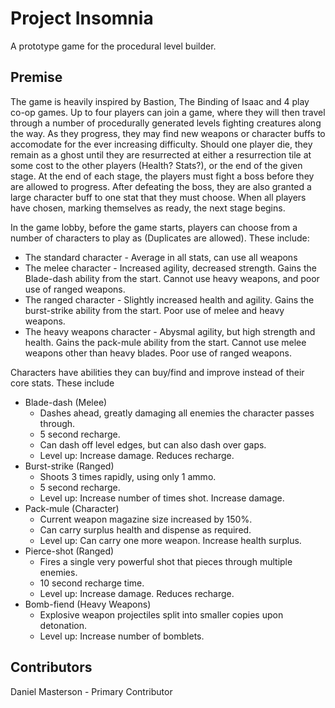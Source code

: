 # Project Insomnia

A prototype game for the procedural level builder.

## Premise

The game is heavily inspired by Bastion, The Binding of Isaac and 4 play co-op games. Up to four players can join a game, where they will then travel through a number of procedurally generated levels fighting creatures along the way. As they progress, they may find new weapons or character buffs to accomodate for the ever increasing difficulty. Should one player die, they remain as a ghost until they are resurrected at either a resurrection tile at some cost to the other players (Health? Stats?), or the end of the given stage. At the end of each stage, the players must fight a boss before they are allowed to progress. After defeating the boss, they are also granted a large character buff to one stat that they must choose. When all players have chosen, marking themselves as ready, the next stage begins.

In the game lobby, before the game starts, players can choose from a number of characters to play as (Duplicates are allowed). These include:

* The standard character - Average in all stats, can use all weapons
* The melee character - Increased agility, decreased strength. Gains the Blade-dash ability from the start. Cannot use heavy weapons, and poor use of ranged weapons.
* The ranged character - Slightly increased health and agility. Gains the burst-strike ability from the start. Poor use of melee and heavy weapons.
* The heavy weapons character - Abysmal agility, but high strength and health. Gains the pack-mule ability from the start. Cannot use melee weapons other than heavy blades. Poor use of ranged weapons.

Characters have abilities they can buy/find and improve instead of their core stats. These include

* Blade-dash (Melee)
  * Dashes ahead, greatly damaging all enemies the character passes through.
  * 5 second recharge.
  * Can dash off level edges, but can also dash over gaps.
  * Level up: Increase damage. Reduces recharge.
* Burst-strike (Ranged)
  * Shoots 3 times rapidly, using only 1 ammo.
  * 5 second recharge.
  * Level up: Increase number of times shot. Increase damage.
* Pack-mule (Character)
  * Current weapon magazine size increased by 150%.
  * Can carry surplus health and dispense as required.
  * Level up: Can carry one more weapon. Increase health surplus.
* Pierce-shot (Ranged)
  * Fires a single very powerful shot that pieces through multiple enemies.
  * 10 second recharge time.
  * Level up: Increase damage. Reduces recharge.
* Bomb-fiend (Heavy Weapons)
  * Explosive weapon projectiles split into smaller copies upon detonation.
  * Level up: Increase number of bomblets.

## Contributors

Daniel Masterson - Primary Contributor
